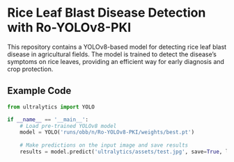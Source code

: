 # Rice Leaf Blast Disease Detection with Ro-YOLOv8-PKI

This repository contains a YOLOv8-based model for detecting rice leaf blast disease in agricultural fields. The model is trained to detect the disease’s symptoms on rice leaves, providing an efficient way for early diagnosis and crop protection.

## Example Code

```python
from ultralytics import YOLO

if __name__ == '__main__':
    # Load pre-trained YOLOv8 model
    model = YOLO('runs/obb/n/Ro-YOLOv8-PKI/weights/best.pt')
    
    # Make predictions on the input image and save results
    results = model.predict('ultralytics/assets/test.jpg', save=True, line_width=6)
